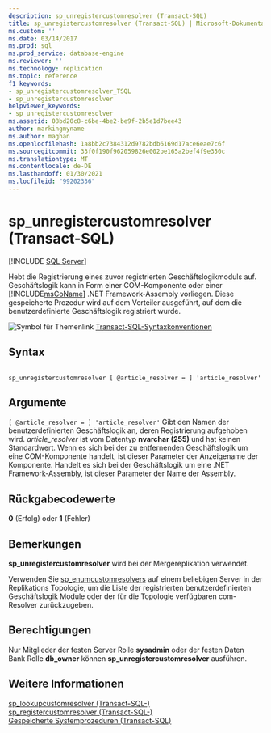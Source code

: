 ```yaml
---
description: sp_unregistercustomresolver (Transact-SQL)
title: sp_unregistercustomresolver (Transact-SQL) | Microsoft-Dokumentation
ms.custom: ''
ms.date: 03/14/2017
ms.prod: sql
ms.prod_service: database-engine
ms.reviewer: ''
ms.technology: replication
ms.topic: reference
f1_keywords:
- sp_unregistercustomresolver_TSQL
- sp_unregistercustomresolver
helpviewer_keywords:
- sp_unregistercustomresolver
ms.assetid: 08bd20c8-c6be-4be2-be9f-2b5e1d7bee43
author: markingmyname
ms.author: maghan
ms.openlocfilehash: 1a8bb2c7384312d9782bdb6169d17ace6eae7c6f
ms.sourcegitcommit: 33f0f190f962059826e002be165a2bef4f9e350c
ms.translationtype: MT
ms.contentlocale: de-DE
ms.lasthandoff: 01/30/2021
ms.locfileid: "99202336"
---
```

# <a name="sp_unregistercustomresolver-transact-sql"></a>sp_unregistercustomresolver (Transact-SQL)
[!INCLUDE [SQL Server](../../includes/applies-to-version/sqlserver.md)]

  Hebt die Registrierung eines zuvor registrierten Geschäftslogikmoduls auf. Geschäftslogik kann in Form einer COM-Komponente oder einer [!INCLUDE[msCoName](../../includes/msconame-md.md)] .NET Framework-Assembly vorliegen. Diese gespeicherte Prozedur wird auf dem Verteiler ausgeführt, auf dem die benutzerdefinierte Geschäftslogik registriert wurde.  
  
 ![Symbol für Themenlink](../../database-engine/configure-windows/media/topic-link.gif "Symbol für Themenlink") [Transact-SQL-Syntaxkonventionen](../../t-sql/language-elements/transact-sql-syntax-conventions-transact-sql.md)  
  
## <a name="syntax"></a>Syntax  
  
```  
  
sp_unregistercustomresolver [ @article_resolver = ] 'article_resolver'   
```  
  
## <a name="arguments"></a>Argumente  
`[ @article_resolver = ] 'article_resolver'` Gibt den Namen der benutzerdefinierten Geschäftslogik an, deren Registrierung aufgehoben wird. *article_resolver* ist vom Datentyp **nvarchar (255)** und hat keinen Standardwert. Wenn es sich bei der zu entfernenden Geschäftslogik um eine COM-Komponente handelt, ist dieser Parameter der Anzeigename der Komponente. Handelt es sich bei der Geschäftslogik um eine .NET Framework-Assembly, ist dieser Parameter der Name der Assembly.  
  
## <a name="return-code-values"></a>Rückgabecodewerte  
 **0** (Erfolg) oder **1** (Fehler)  
  
## <a name="remarks"></a>Bemerkungen  
 **sp_unregistercustomresolver** wird bei der Mergereplikation verwendet.  
  
 Verwenden Sie [sp_enumcustomresolvers](../../relational-databases/system-stored-procedures/sp-enumcustomresolvers-transact-sql.md) auf einem beliebigen Server in der Replikations Topologie, um die Liste der registrierten benutzerdefinierten Geschäftslogik Module oder der für die Topologie verfügbaren com-Resolver zurückzugeben.  
  
## <a name="permissions"></a>Berechtigungen  
 Nur Mitglieder der festen Server Rolle **sysadmin** oder der festen Daten Bank Rolle **db_owner** können **sp_unregistercustomresolver** ausführen.  
  
## <a name="see-also"></a>Weitere Informationen  
 [sp_lookupcustomresolver &#40;Transact-SQL-&#41;](../../relational-databases/system-stored-procedures/sp-lookupcustomresolver-transact-sql.md)   
 [sp_registercustomresolver &#40;Transact-SQL-&#41;](../../relational-databases/system-stored-procedures/sp-registercustomresolver-transact-sql.md)   
 [Gespeicherte Systemprozeduren &#40;Transact-SQL&#41;](../../relational-databases/system-stored-procedures/system-stored-procedures-transact-sql.md)  
  
  
